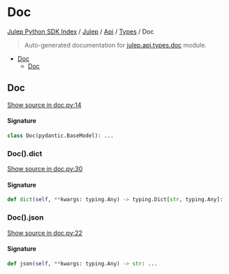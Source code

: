 # Doc

[Julep Python SDK Index](../../../README.md#julep-python-sdk-index) / [Julep](../../index.md#julep) / [Api](../index.md#api) / [Types](./index.md#types) / Doc

> Auto-generated documentation for [julep.api.types.doc](../../../../../../../julep/api/types/doc.py) module.

- [Doc](#doc)
  - [Doc](#doc-1)

## Doc

[Show source in doc.py:14](../../../../../../../julep/api/types/doc.py#L14)

#### Signature

```python
class Doc(pydantic.BaseModel): ...
```

### Doc().dict

[Show source in doc.py:30](../../../../../../../julep/api/types/doc.py#L30)

#### Signature

```python
def dict(self, **kwargs: typing.Any) -> typing.Dict[str, typing.Any]: ...
```

### Doc().json

[Show source in doc.py:22](../../../../../../../julep/api/types/doc.py#L22)

#### Signature

```python
def json(self, **kwargs: typing.Any) -> str: ...
```
